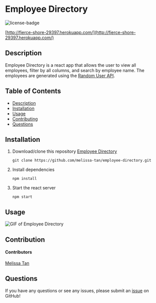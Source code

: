 # Employee Directory

![license-badge](https://img.shields.io/badge/license-MIT-yellow)

[http://fierce-shore-29397.herokuapp.com/](http://fierce-shore-29397.herokuapp.com/)

## Description
Employee Directory is a react app that allows the user to view all employees, filter by all columns, and search by employee name. The employees are generated using the [Random User API](https://randomuser.me/).

## Table of Contents
- [Description](#description)
- [Installation](#installation)
- [Usage](#usage)
- [Contributing](#contributing)
- [Questions](#questions)

## Installation
1. Download/clone this repository [Employee Directory](https://github.com/melissa-tan/employee-directory)
	```
	git clone https://github.com/melissa-tan/employee-directory.git
	```
	
2. Install dependencies
	```
	npm install
	```


3. Start the react server
    ```
    npm start
    ```

## Usage
![GIF of Employee Directory](./public/images/public\images\react-app.gif)


## Contribution
#### Contributors
[Melissa Tan](https://github.com/melissa-tan)


## Questions
If you have any questions or see any issues, please submit an [issue](https://github.com/melissa-tan/employee-directory/issues) on GitHub!
